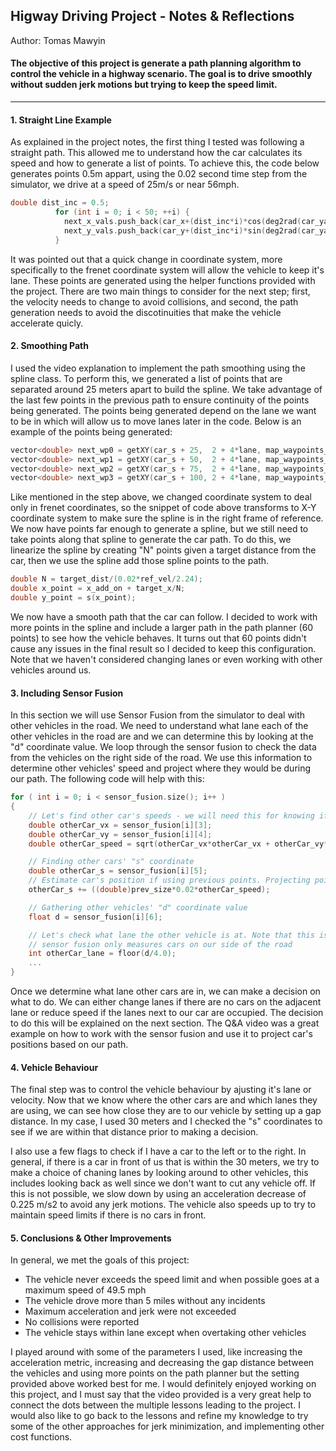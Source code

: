 ## Higway Driving Project - Notes & Reflections
Author: Tomas Mawyin
 
#### The objective of this project is generate a path planning algorithm to control the vehicle in a highway scenario. The goal is to drive smoothly without sudden jerk motions but trying to keep the speed limit.

---

#### 1. Straight Line Example

As explained in the project notes, the first thing I tested was following a straight path. This allowed me to understand how the car calculates its speed and how to generate a list of points. To achieve this, the code below generates points 0.5m appart, using the 0.02 second time step from the simulator, we drive at a speed of 25m/s or near 56mph.

```cpp
double dist_inc = 0.5;
          for (int i = 0; i < 50; ++i) {
            next_x_vals.push_back(car_x+(dist_inc*i)*cos(deg2rad(car_yaw)));
            next_y_vals.push_back(car_y+(dist_inc*i)*sin(deg2rad(car_yaw)));
          }
```

It was pointed out that a quick change in coordinate system, more specifically to the frenet coordinate system will allow the vehicle to keep it's lane. These points are generated using the helper functions provided with the project. There are two main things to consider for the next step; first, the velocity needs to change to avoid collisions, and second, the path generation needs to avoid the discotinuities that make the vehicle accelerate quicly.

#### 2. Smoothing Path

I used the video explanation to implement the path smoothing using the spline class. To perform this, we generated a list of points that are separated around 25 meters apart to build the spline. We take advantage of the last few points in the previous path to ensure continuity of the points being generated. The points being generated depend on the lane we want to be in which will allow us to move lanes later in the code. Below is an example of the points being generated:

```cpp
vector<double> next_wp0 = getXY(car_s + 25,  2 + 4*lane, map_waypoints_s, map_waypoints_x, map_waypoints_y);
vector<double> next_wp1 = getXY(car_s + 50,  2 + 4*lane, map_waypoints_s, map_waypoints_x, map_waypoints_y);
vector<double> next_wp2 = getXY(car_s + 75,  2 + 4*lane, map_waypoints_s, map_waypoints_x, map_waypoints_y);
vector<double> next_wp3 = getXY(car_s + 100, 2 + 4*lane, map_waypoints_s, map_waypoints_x, map_waypoints_y);
``` 

Like mentioned in the step above, we changed coordinate system to deal only in frenet coordinates, so the snippet of code above transforms to X-Y coordinate system to make sure the spline is in the right frame of reference. We now have points far enough to generate a spline, but we still need to take points along that spline to generate the car path. To do this, we linearize the spline by creating "N" points given a target distance from the car, then we use the spline add those spline points to the path.

```cpp
double N = target_dist/(0.02*ref_vel/2.24);
double x_point = x_add_on + target_x/N;
double y_point = s(x_point); 
```
We now have a smooth path that the car can follow. I decided to work with more points in the spline and include a larger path in the path planner (60 points) to see how the vehicle behaves. It turns out that 60 points didn't cause any issues in the final result so I decided to keep this configuration. Note that we haven't considered changing lanes or even working with other vehicles around us. 

#### 3. Including Sensor Fusion

In this section we will use Sensor Fusion from the simulator to deal with other vehicles in the road. We need to understand what lane each of the other vehicles in the road are and we can determine this by looking at the "d" coordinate value. We loop through the sensor fusion to check the data from the vehicles on the right side of the road. We use this information to determine other vehicles' speed and project where they would be during our path. The following code will help with this:

```cpp
for ( int i = 0; i < sensor_fusion.size(); i++ ) 
{
	// Let's find other car's speeds - we will need this for knowing if we might hit them
	double otherCar_vx = sensor_fusion[i][3];
	double otherCar_vy = sensor_fusion[i][4];
	double otherCar_speed = sqrt(otherCar_vx*otherCar_vx + otherCar_vy*otherCar_vy);

	// Finding other cars' "s" coordinate
	double otherCar_s = sensor_fusion[i][5];
	// Estimate car's position if using previous points. Projecting points to other car speeds
	otherCar_s += ((double)prev_size*0.02*otherCar_speed);

	// Gathering other vehicles' "d" coordinate value
	float d = sensor_fusion[i][6];

	// Let's check what lane the other vehicle is at. Note that this is possible since
	// sensor fusion only measures cars on our side of the road
	int otherCar_lane = floor(d/4.0);
	...
}
```

Once we determine what lane other cars are in, we can make a decision on what to do. We can either change lanes if there are no cars on the adjacent lane or reduce speed if the lanes next to our car are occupied. The decision to do this will be explained on the next section. The Q&A video was a great example on how to work with the sensor fusion and use it to project car's positions based on our path.

#### 4. Vehicle Behaviour

The final step was to control the vehicle behaviour by ajusting it's lane or velocity. Now that we know where the other cars are and which lanes they are using, we can see how close they are to our vehicle by setting up a gap distance. In my case, I used 30 meters and I checked the "s" coordinates to see if we are within that distance prior to making a decision.

I also use a few flags to check if I have a car to the left or to the right. In general, if there is a car in front of us that is within the 30 meters, we try to make a choice of chaning lanes by looking around to other vehicles, this includes looking back as well since we don't want to cut any vehicle off. If this is not possible, we slow down by using an acceleration decrease of 0.225 m/s2 to avoid any jerk motions. The vehicle also speeds up to try to maintain speed limits if there is no cars in front.

#### 5. Conclusions & Other Improvements

In general, we met the goals of this project:
- The vehicle never exceeds the speed limit and when possible goes at a maximum speed of 49.5 mph
- The vehicle drove more than 5 miles without any incidents
- Maximum acceleration and jerk were not exceeded
- No collisions were reported
- The vehicle stays within lane except when overtaking other vehicles

I played around with some of the parameters I used, like increasing the acceleration metric, increasing and decreasing the gap distance between the vehicles and using more points on the path planner but the setting provided above worked best for me. I would definitely enjoyed working on this project, and I must say that the video provided is a very great help to connect the dots between the multiple lessons leading to the project. I would also like to go back to the lessons and refine my knowledge to try some of the other approaches for jerk minimization, and implementing other cost functions.

